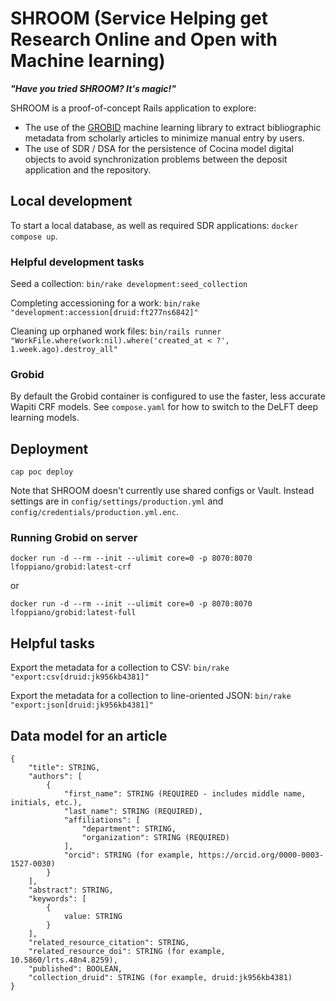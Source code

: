 # SHROOM (Service Helping get Research Online and Open with Machine learning)

***"Have you tried SHROOM? It's magic!"***

SHROOM is a proof-of-concept Rails application to explore:
* The use of the [GROBID](https://github.com/kermitt2/grobid) machine learning library to extract bibliographic metadata from scholarly articles to minimize manual entry by users.
* The use of SDR / DSA for the persistence of Cocina model digital objects to avoid synchronization problems between the deposit application and the repository.

## Local development
To start a local database, as well as required SDR applications: `docker compose up`.

### Helpful development tasks
Seed a collection: `bin/rake development:seed_collection`

Completing accessioning for a work: `bin/rake "development:accession[druid:ft277ns6842]"`

Cleaning up orphaned work files: `bin/rails runner "WorkFile.where(work:nil).where('created_at < ?', 1.week.ago).destroy_all"`

### Grobid
By default the Grobid container is configured to use the faster, less accurate Wapiti CRF models. See `compose.yaml` for how to switch to the DeLFT deep learning models.

## Deployment
```
cap poc deploy
```

Note that SHROOM doesn't currently use shared configs or Vault. Instead settings are in `config/settings/production.yml` and `config/credentials/production.yml.enc`.

### Running Grobid on server
```
docker run -d --rm --init --ulimit core=0 -p 8070:8070 lfoppiano/grobid:latest-crf
```
or
```
docker run -d --rm --init --ulimit core=0 -p 8070:8070 lfoppiano/grobid:latest-full
```

## Helpful tasks
Export the metadata for a collection to CSV: `bin/rake "export:csv[druid:jk956kb4381]"`

Export the metadata for a collection to line-oriented JSON: `bin/rake "export:json[druid:jk956kb4381]"`

## Data model for an article
```
{
    "title": STRING,
    "authors": [
        {
            "first_name": STRING (REQUIRED - includes middle name, initials, etc.),
            "last_name": STRING (REQUIRED),
            "affiliations": [
                "department": STRING,
                "organization": STRING (REQUIRED)
            ],
            "orcid": STRING (for example, https://orcid.org/0000-0003-1527-0030)
        }
    ],
    "abstract": STRING,
    "keywords": [
        {
            value: STRING
        }
    ],
    "related_resource_citation": STRING,
    "related_resource_doi": STRING (for example, 10.5860/lrts.48n4.8259),
    "published": BOOLEAN,
    "collection_druid": STRING (for example, druid:jk956kb4381)
}
```
